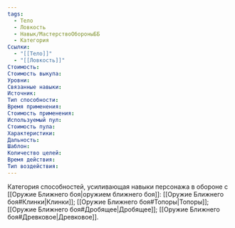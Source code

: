 ```yaml
---
tags:
  - Тело
  - Ловкость
  - Навык/МастерствоОбороныББ
  - Категория
Ссылки:
  - "[[Тело]]"
  - "[[Ловкость]]"
Стоимость:
Стоимость выкупа:
Уровни:
Связанные навыки:
Источник:
Тип способности:
Время применения:
Стоимость применения:
Используемый пул:
Стоимость пула:
Характеристики:
Дальность:
Шаблон:
Количество целей:
Время действия:
Тип воздействия:
---
```

Категория способностей, усиливающая навыки персонажа в обороне с [[Оружие Ближнего боя|оружием ближнего боя]]: [[Оружие Ближнего боя#Клинки|Клинки]]; [[Оружие Ближнего боя#Топоры|Топоры]]; [[Оружие Ближнего боя#Дробящее|Дробящее]]; [[Оружие Ближнего боя#Древковое|Древковое]]. 